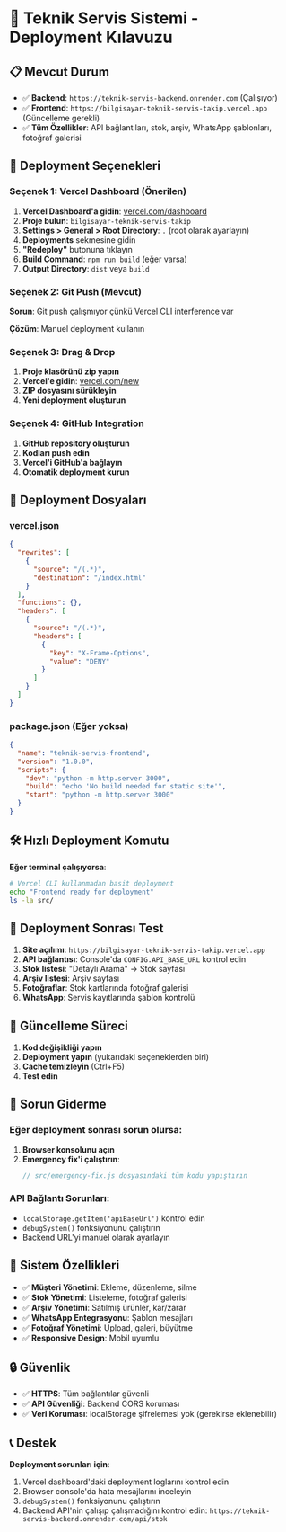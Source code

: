 # 🚀 Teknik Servis Sistemi - Deployment Kılavuzu

## 📋 Mevcut Durum

- ✅ **Backend**: `https://teknik-servis-backend.onrender.com` (Çalışıyor)
- ✅ **Frontend**: `https://bilgisayar-teknik-servis-takip.vercel.app` (Güncelleme gerekli)
- ✅ **Tüm Özellikler**: API bağlantıları, stok, arşiv, WhatsApp şablonları, fotoğraf galerisi

## 🔧 Deployment Seçenekleri

### **Seçenek 1: Vercel Dashboard (Önerilen)**

1. **Vercel Dashboard'a gidin**: [vercel.com/dashboard](https://vercel.com/dashboard)
2. **Proje bulun**: `bilgisayar-teknik-servis-takip`
3. **Settings > General > Root Directory**: `.` (root olarak ayarlayın)
4. **Deployments** sekmesine gidin
5. **"Redeploy"** butonuna tıklayın
6. **Build Command**: `npm run build` (eğer varsa)
7. **Output Directory**: `dist` veya `build`

### **Seçenek 2: Git Push (Mevcut)**

**Sorun**: Git push çalışmıyor çünkü Vercel CLI interference var

**Çözüm**: Manuel deployment kullanın

### **Seçenek 3: Drag & Drop**

1. **Proje klasörünü zip yapın**
2. **Vercel'e gidin**: [vercel.com/new](https://vercel.com/new)
3. **ZIP dosyasını sürükleyin**
4. **Yeni deployment oluşturun**

### **Seçenek 4: GitHub Integration**

1. **GitHub repository oluşturun**
2. **Kodları push edin**
3. **Vercel'i GitHub'a bağlayın**
4. **Otomatik deployment kurun**

## 📁 Deployment Dosyaları

### **vercel.json**
```json
{
  "rewrites": [
    {
      "source": "/(.*)",
      "destination": "/index.html"
    }
  ],
  "functions": {},
  "headers": [
    {
      "source": "/(.*)",
      "headers": [
        {
          "key": "X-Frame-Options",
          "value": "DENY"
        }
      ]
    }
  ]
}
```

### **package.json** (Eğer yoksa)
```json
{
  "name": "teknik-servis-frontend",
  "version": "1.0.0",
  "scripts": {
    "dev": "python -m http.server 3000",
    "build": "echo 'No build needed for static site'",
    "start": "python -m http.server 3000"
  }
}
```

## 🛠️ Hızlı Deployment Komutu

**Eğer terminal çalışıyorsa**:
```bash
# Vercel CLI kullanmadan basit deployment
echo "Frontend ready for deployment"
ls -la src/
```

## 🧪 Deployment Sonrası Test

1. **Site açılımı**: `https://bilgisayar-teknik-servis-takip.vercel.app`
2. **API bağlantısı**: Console'da `CONFIG.API_BASE_URL` kontrol edin
3. **Stok listesi**: "Detaylı Arama" → Stok sayfası
4. **Arşiv listesi**: Arşiv sayfası
5. **Fotoğraflar**: Stok kartlarında fotoğraf galerisi
6. **WhatsApp**: Servis kayıtlarında şablon kontrolü

## 🔄 Güncelleme Süreci

1. **Kod değişikliği yapın**
2. **Deployment yapın** (yukarıdaki seçeneklerden biri)
3. **Cache temizleyin** (Ctrl+F5)
4. **Test edin**

## 🚨 Sorun Giderme

### **Eğer deployment sonrası sorun olursa**:

1. **Browser konsolunu açın**
2. **Emergency fix'i çalıştırın**:
   ```javascript
   // src/emergency-fix.js dosyasındaki tüm kodu yapıştırın
   ```

### **API Bağlantı Sorunları**:
- `localStorage.getItem('apiBaseUrl')` kontrol edin
- `debugSystem()` fonksiyonunu çalıştırın
- Backend URL'yi manuel olarak ayarlayın

## 📱 Sistem Özellikleri

- ✅ **Müşteri Yönetimi**: Ekleme, düzenleme, silme
- ✅ **Stok Yönetimi**: Listeleme, fotoğraf galerisi
- ✅ **Arşiv Yönetimi**: Satılmış ürünler, kar/zarar
- ✅ **WhatsApp Entegrasyonu**: Şablon mesajları
- ✅ **Fotoğraf Yönetimi**: Upload, galeri, büyütme
- ✅ **Responsive Design**: Mobil uyumlu

## 🔒 Güvenlik

- ✅ **HTTPS**: Tüm bağlantılar güvenli
- ✅ **API Güvenliği**: Backend CORS koruması
- ✅ **Veri Koruması**: localStorage şifrelemesi yok (gerekirse eklenebilir)

## 📞 Destek

**Deployment sorunları için**:
1. Vercel dashboard'daki deployment loglarını kontrol edin
2. Browser console'da hata mesajlarını inceleyin
3. `debugSystem()` fonksiyonunu çalıştırın
4. Backend API'nin çalışıp çalışmadığını kontrol edin: `https://teknik-servis-backend.onrender.com/api/stok` 